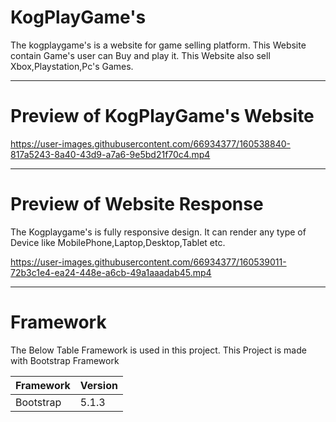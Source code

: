 # KogPlayGame's

The kogplaygame's is a website for game selling platform. This Website contain Game's user can Buy and play it. This Website also sell Xbox,Playstation,Pc's Games.

---

# Preview of KogPlayGame's Website

https://user-images.githubusercontent.com/66934377/160538840-817a5243-8a40-43d9-a7a6-9e5bd21f70c4.mp4

---

# Preview of Website Response

The Kogplaygame's is fully responsive design. It can render any type of Device like MobilePhone,Laptop,Desktop,Tablet etc.

https://user-images.githubusercontent.com/66934377/160539011-72b3c1e4-ea24-448e-a6cb-49a1aaadab45.mp4

---

# Framework 

The Below Table Framework is used in this project. This Project is made with Bootstrap Framework

| Framework  | Version |
| ------------- | ------------- |
| Bootstrap  | 5.1.3  |




